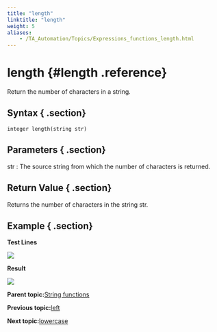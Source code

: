 ```yaml
--- 
title: "length"
linktitle: "length"
weight: 5
aliases: 
    - /TA_Automation/Topics/Expressions_functions_length.html
---
```

# length {#length .reference}

Return the number of characters in a string.

## Syntax { .section}

`integer length(string str)`

## Parameters { .section}

str
:   The source string from which the number of characters is returned.

## Return Value { .section}

Returns the number of characters in the string str.

## Example { .section}

**Test Lines**

![](../Images/automationguide_stringfunction_length_pgm.png)

**Result**

![](../Images/automationguide_stringfunction_length_res.png)

**Parent topic:**[String functions](../../TA_Automation/Topics/Expressions_string_functions.html)

**Previous topic:**[left](../../TA_Automation/Topics/Expressions_functions_left.html)

**Next topic:**[lowercase](../../TA_Automation/Topics/Expressions_functions_lowercase.html)

